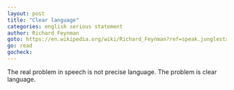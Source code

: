 ```yaml
---
layout: post
title: "Clear language"
categories: english serious statement
author: Richard Feynman
goto: https://en.wikipedia.org/wiki/Richard_Feynman?ref=speak.junglestar.org
go: read
gocheck:
---
```

The real problem in speech is not precise language. The problem is clear language.

